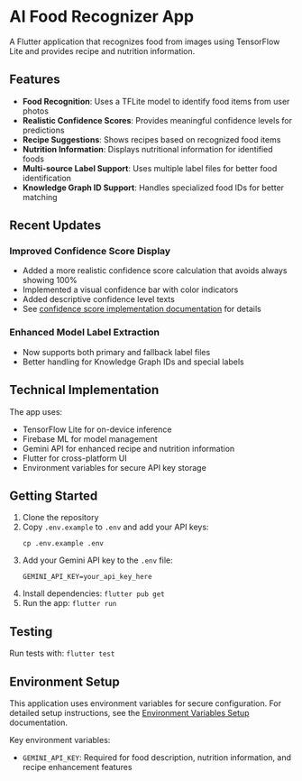 # AI Food Recognizer App

A Flutter application that recognizes food from images using TensorFlow Lite and provides recipe and nutrition information.

## Features

- **Food Recognition**: Uses a TFLite model to identify food items from user photos
- **Realistic Confidence Scores**: Provides meaningful confidence levels for predictions
- **Recipe Suggestions**: Shows recipes based on recognized food items
- **Nutrition Information**: Displays nutritional information for identified foods
- **Multi-source Label Support**: Uses multiple label files for better food identification
- **Knowledge Graph ID Support**: Handles specialized food IDs for better matching

## Recent Updates

### Improved Confidence Score Display
- Added a more realistic confidence score calculation that avoids always showing 100%
- Implemented a visual confidence bar with color indicators
- Added descriptive confidence level texts
- See [confidence score implementation documentation](docs/confidence_score_implementation.md) for details

### Enhanced Model Label Extraction
- Now supports both primary and fallback label files
- Better handling for Knowledge Graph IDs and special labels

## Technical Implementation

The app uses:
- TensorFlow Lite for on-device inference
- Firebase ML for model management
- Gemini API for enhanced recipe and nutrition information
- Flutter for cross-platform UI
- Environment variables for secure API key storage

## Getting Started

1. Clone the repository
2. Copy `.env.example` to `.env` and add your API keys:
   ```
   cp .env.example .env
   ```
3. Add your Gemini API key to the `.env` file:
   ```
   GEMINI_API_KEY=your_api_key_here
   ```
4. Install dependencies: `flutter pub get`
5. Run the app: `flutter run`

## Testing

Run tests with: `flutter test`

## Environment Setup

This application uses environment variables for secure configuration. For detailed setup instructions, see the [Environment Variables Setup](docs/environment_variables_setup.md) documentation.

Key environment variables:
- `GEMINI_API_KEY`: Required for food description, nutrition information, and recipe enhancement features
